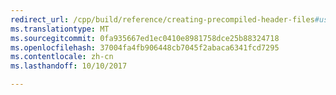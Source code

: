 ```yaml
---
redirect_url: /cpp/build/reference/creating-precompiled-header-files#using-precompiled-headers-in-a-project
ms.translationtype: MT
ms.sourcegitcommit: 0fa935667ed1ec0410e8981758dce25b88324718
ms.openlocfilehash: 37004fa4fb906448cb7045f2abaca6341fcd7295
ms.contentlocale: zh-cn
ms.lasthandoff: 10/10/2017

---
```

